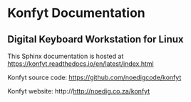 Konfyt Documentation
====================
Digital Keyboard Workstation for Linux
--------------------------------------

This Sphinx documentation is hosted at https://konfyt.readthedocs.io/en/latest/index.html

Konfyt source code: https://github.com/noedigcode/konfyt

Konfyt website: http://http://noedig.co.za/konfyt

